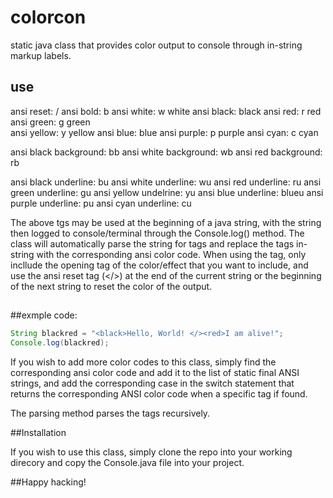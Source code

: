 # colorcon
static java class that provides color output to console through in-string markup labels.

## use

ansi reset:		/
ansi bold:		b
ansi white:		w	white
ansi black:			black
ansi red:		r	red
ansi green:		g	green	
ansi yellow:	y	yellow
ansi blue:			blue
ansi purple:	p	purple
ansi cyan:		c 	cyan

ansi black background:		bb
ansi white background: 		wb
ansi red background:		rb

ansi black underline:		bu
ansi white underline:		wu
ansi red underline:			ru
ansi green underline:		gu
ansi yellow undelrine:		yu
ansi blue underline:			blueu
ansi purple underline:		pu
ansi cyan underline:		cu


The above tgs may be used at the beginning of a java string, with the string
then logged to console/terminal through the Console.log() method. The class will
automatically parse the string for tags and replace the tags in-string with the
corresponding ansi color code. When using the tag, only incllude the opening tag
of the color/effect that you want to include, and use the ansi reset tag (</>)
at the end of the current string or the beginning of the next string to reset
the color of the output.
##

##exmple code:

```java
String blackred = "<black>Hello, World! </><red>I am alive!";
Console.log(blackred);
```

If you wish to add more color codes to this class, simply find the corresponding
ansi color code and add it to the list of static final ANSI strings, and add the
corresponding case in the switch statement that returns the corresponding ANSI
color code when a specific tag if found.

The parsing method parses the tags recursively.

##Installation

If you wish to use this class, simply clone the repo into your working direcory
and copy the Console.java file into your project.

##Happy hacking!
